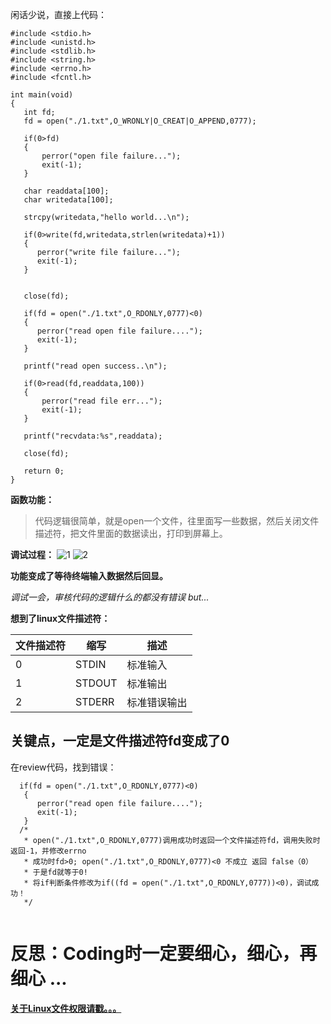 ﻿闲话少说，直接上代码：
```
#include <stdio.h>
#include <unistd.h>
#include <stdlib.h>
#include <string.h>
#include <errno.h>
#include <fcntl.h>

int main(void)
{
   int fd;
   fd = open("./1.txt",O_WRONLY|O_CREAT|O_APPEND,0777);

   if(0>fd)
   {
       perror("open file failure...");
       exit(-1);
   }

   char readdata[100];
   char writedata[100];

   strcpy(writedata,"hello world...\n");

   if(0>write(fd,writedata,strlen(writedata)+1))
   {
      perror("write file failure...");
      exit(-1);
   }


   close(fd);

   if(fd = open("./1.txt",O_RDONLY,0777)<0)
   {
      perror("read open file failure....");
      exit(-1);
   }
   
   printf("read open success..\n");

   if(0>read(fd,readdata,100))
   {
       perror("read file err...");
       exit(-1);
   }

   printf("recvdata:%s",readdata);

   close(fd);   
  
   return 0;
}

```
**函数功能：**
>代码逻辑很简单，就是open一个文件，往里面写一些数据，然后关闭文件描述符，把文件里面的数据读出，打印到屏幕上。

**调试过程：**
![1](https://img-blog.csdn.net/20180505162413518?watermark/2/text/aHR0cHM6Ly9ibG9nLmNzZG4ubmV0L0VyaWNlX3M=/font/5a6L5L2T/fontsize/400/fill/I0JBQkFCMA==/dissolve/70)
![2](https://img-blog.csdn.net/20180505162422896?watermark/2/text/aHR0cHM6Ly9ibG9nLmNzZG4ubmV0L0VyaWNlX3M=/font/5a6L5L2T/fontsize/400/fill/I0JBQkFCMA==/dissolve/70)

**功能变成了等待终端输入数据然后回显。**

*调试一会，审核代码的逻辑什么的都没有错误*
*but...*

**想到了linux文件描述符：**

|文件描述符|缩写|描述|
|----|---|----|
|0|STDIN|标准输入|
|1|STDOUT|标准输出|
|2|STDERR|标准错误输出|

## 关键点，一定是文件描述符fd变成了0
在review代码，找到错误：

```
  if(fd = open("./1.txt",O_RDONLY,0777)<0)
   {
      perror("read open file failure....");
      exit(-1);
   }
  /* 
   * open("./1.txt",O_RDONLY,0777)调用成功时返回一个文件描述符fd，调用失败时返回-1，并修改errno
   * 成功时fd>0; open("./1.txt",O_RDONLY,0777)<0 不成立 返回 false（0）
   * 于是fd就等于0!
   * 将if判断条件修改为if((fd = open("./1.txt",O_RDONLY,0777))<0)，调试成功！
   */
 
```
# 反思：Coding时一定要细心，细心，再细心 ...

[**关于Linux文件权限请戳。。。**](https://blog.csdn.net/Erice_s/article/details/80206839)